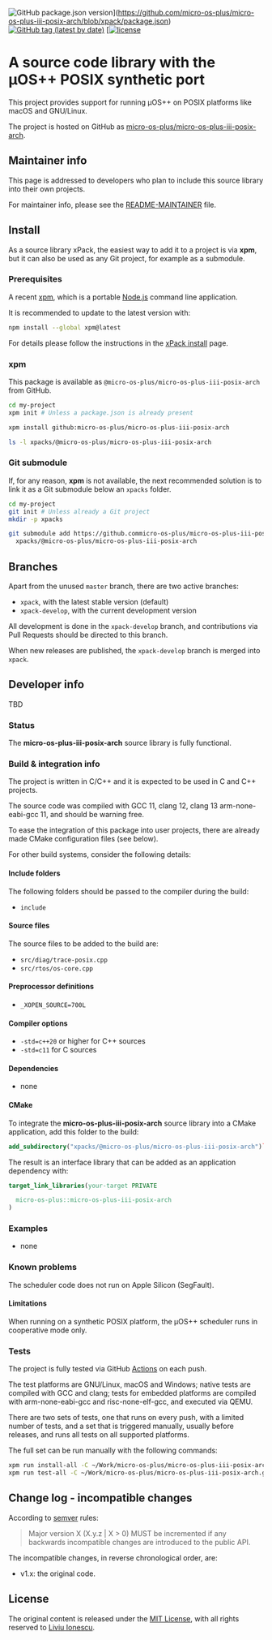 ![GitHub package.json version](https://img.shields.io/github/package-json/v/micro-os-plus/micro-os-plus-iii-posix-arch)](https://github.com/micro-os-plus/micro-os-plus-iii-posix-arch/blob/xpack/package.json)
[![GitHub tag (latest by date)](https://img.shields.io/github/v/tag/micro-os-plus/micro-os-plus-iii-posix-arch)](https://github.com/micro-os-plus/micro-os-plus-iii-posix-arch/tags/)
[[![license](https://img.shields.io/github/license/micro-os-plus/micro-os-plus-iii-posix-arch)](https://github.com/micro-os-plus/micro-os-plus-iii-posix-arch/blob/xpack/LICENSE)

# A source code library with the µOS++ POSIX synthetic port

This project provides support for running µOS++ on POSIX
platforms like macOS and GNU/Linux.

The project is hosted on GitHub as
[micro-os-plus/micro-os-plus-iii-posix-arch](https://github.com/micro-os-plus/micro-os-plus-iii-posix-arch).

## Maintainer info

This page is addressed to developers who plan to include this source
library into their own projects.

For maintainer info, please see the
[README-MAINTAINER](README-MAINTAINER.md) file.

## Install

As a source library xPack, the easiest way to add it to a project is via
**xpm**, but it can also be used as any Git project, for example as a submodule.

### Prerequisites

A recent [xpm](https://xpack.github.io/xpm/),
which is a portable [Node.js](https://nodejs.org/) command line application.

It is recommended to update to the latest version with:

```sh
npm install --global xpm@latest
```

For details please follow the instructions in the
[xPack install](https://xpack.github.io/install/) page.

### xpm

This package is available as
`@micro-os-plus/micro-os-plus-iii-posix-arch` from GitHub.

```sh
cd my-project
xpm init # Unless a package.json is already present

xpm install github:micro-os-plus/micro-os-plus-iii-posix-arch

ls -l xpacks/@micro-os-plus/micro-os-plus-iii-posix-arch
```

### Git submodule

If, for any reason, **xpm** is not available, the next recommended
solution is to link it as a Git submodule below an `xpacks` folder.

```sh
cd my-project
git init # Unless already a Git project
mkdir -p xpacks

git submodule add https://github.commicro-os-plus/micro-os-plus-iii-posix-arch.git \
  xpacks/@micro-os-plus/micro-os-plus-iii-posix-arch
```

## Branches

Apart from the unused `master` branch, there are two active branches:

- `xpack`, with the latest stable version (default)
- `xpack-develop`, with the current development version

All development is done in the `xpack-develop` branch, and contributions via
Pull Requests should be directed to this branch.

When new releases are published, the `xpack-develop` branch is merged
into `xpack`.

## Developer info

TBD

### Status

The **micro-os-plus-iii-posix-arch** source library is fully functional.

### Build & integration info

The project is written in C/C++ and it is expected
to be used in C and C++ projects.

The source code was compiled with GCC 11, clang 12, clang 13
arm-none-eabi-gcc 11, and should be warning free.

To ease the integration of this package into user projects, there
are already made CMake configuration files (see below).

For other build systems, consider the following details:

#### Include folders

The following folders should be passed to the compiler during the build:

- `include`

#### Source files

The source files to be added to the build are:

- `src/diag/trace-posix.cpp`
- `src/rtos/os-core.cpp`

#### Preprocessor definitions

- `_XOPEN_SOURCE=700L`

#### Compiler options

- `-std=c++20` or higher for C++ sources
- `-std=c11` for C sources

#### Dependencies

- none

#### CMake

To integrate the **micro-os-plus-iii-posix-arch** source library
into a CMake application,
add this folder to the build:

```cmake
add_subdirectory("xpacks/@micro-os-plus/micro-os-plus-iii-posix-arch")`
```

The result is an interface library that can be added as an application
dependency with:

```cmake
target_link_libraries(your-target PRIVATE

  micro-os-plus::micro-os-plus-iii-posix-arch
)
```

### Examples

- none

### Known problems

The scheduler code does not run on Apple Silicon (SegFault).

#### Limitations

When running on a synthetic POSIX platform, the µOS++ scheduler
runs in cooperative mode only.

### Tests

The project is fully tested via GitHub
[Actions](https://github.commicro-os-plus/micro-os-plus-iii-posix-arch/actions/)
on each push.

The test platforms are GNU/Linux, macOS and Windows; native tests are
compiled with GCC and clang; tests for embedded platforms are compiled
with arm-none-eabi-gcc and risc-none-elf-gcc, and executed via QEMU.

There are two sets of tests, one that runs on every push, with a
limited number of tests, and a set that is triggered manually,
usually before releases, and runs all tests on all supported
platforms.

The full set can be run manually with the following commands:

```sh
xpm run install-all -C ~/Work/micro-os-plus/micro-os-plus-iii-posix-arch.git
xpm run test-all -C ~/Work/micro-os-plus/micro-os-plus-iii-posix-arch.git
```

## Change log - incompatible changes

According to [semver](https://semver.org) rules:

> Major version X (X.y.z | X > 0) MUST be incremented if any
backwards incompatible changes are introduced to the public API.

The incompatible changes, in reverse chronological order,
are:

- v1.x: the original code.

## License

The original content is released under the
[MIT License](https://opensource.org/licenses/MIT/),
with all rights reserved to
[Liviu Ionescu](https://github.com/ilg-ul).

